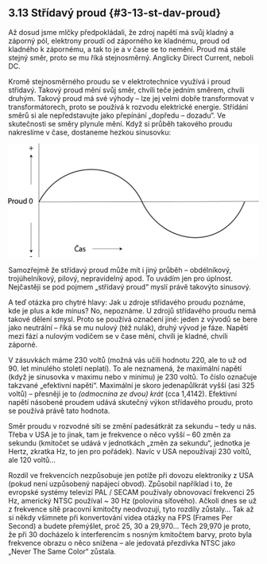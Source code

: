 ## 3.13 Střídavý proud {#3-13-st-dav-proud}

Až dosud jsme mlčky předpokládali, že zdroj napětí má svůj kladný a záporný pól, elektrony proudí od záporného ke kladnému, proud od kladného k zápornému, a tak to je a v čase se to nemění. Proud má stále stejný směr, proto se mu říká stejnosměrný. Anglicky Direct Current, neboli DC.

Kromě stejnosměrného proudu se v elektrotechnice využívá i proud střídavý. Takový proud mění svůj směr, chvíli teče jedním směrem, chvíli druhým. Takový proud má své výhody – lze jej velmi dobře transformovat v transformátorech, proto se používá k rozvodu elektrické energie. Střídání směrů si ale nepředstavujte jako přepínání „dopředu – dozadu“. Ve skutečnosti se směry plynule mění. Když si průběh takového proudu nakreslíme v čase, dostaneme hezkou sinusovku:

![075-2.png](images/000285.png)

Samozřejmě že střídavý proud může mít i jiný průběh – obdélníkový, trojúhelníkový, pilový, nepravidelný apod. To uvádím jen pro úplnost. Nejčastěji se pod pojmem „střídavý proud“ myslí právě takovýto sinusový.

A teď otázka pro chytré hlavy: Jak u zdroje střídavého proudu poznáme, kde je plus a kde mínus? No, nepoznáme. U zdrojů střídavého proudu nemá takové dělení smysl. Proto se používá označení jiné: jeden z vývodů se bere jako neutrální – říká se mu nulový (též nulák), druhý vývod je fáze. Napětí mezi fází a nulovým vodičem se v čase mění, chvíli je kladné, chvíli záporné.

V zásuvkách máme 230 voltů (možná vás učili hodnotu 220, ale to už od 90\. let minulého století neplatí). To ale neznamená, že maximální napětí (když je sinusovka v maximu nebo v minimu) je 230 voltů. To číslo označuje takzvané „efektivní napětí“. Maximální je skoro jedenapůlkrát vyšší (asi 325 voltů) – přesněji je to _(odmocnina ze dvou) krát_ (cca 1,4142). Efektivní napětí násobené proudem udává skutečný výkon střídavého proudu, proto se používá právě tato hodnota.

Směr proudu v rozvodné síti se změní padesátkrát za sekundu – tedy u nás. Třeba v USA je to jinak, tam je frekvence o něco vyšší – 60 změn za sekundu (kmitočet se udává v jednotkách „změn za sekundu“, jednotka je Hertz, zkratka Hz, to jen pro pořádek). Navíc v USA nepoužívají 230 voltů, ale 120 voltů…

Rozdíl ve frekvencích nezpůsobuje jen potíže při dovozu elektroniky z USA (pokud není uzpůsobený napájecí obvod). Způsobil například i to, že evropské systémy televizí PAL / SECAM používaly obnovovací frekvenci 25 Hz, americký NTSC používal ~ 30 Hz (polovina síťového). Ačkoli dnes se už z frekvence sítě pracovní kmitočty neodvozují, tyto rozdíly zůstaly… Tak až si někdy všimnete při konvertování videa otázky na FPS (Frames Per Second) a budete přemýšlet, proč 25, 30 a 29,970… Těch 29,970 je proto, že při 30 docházelo k interferencím s nosným kmitočtem barvy, proto byla frekvence obrazu o něco snížena – ale jedovatá přezdívka NTSC jako „Never The Same Color“ zůstala.